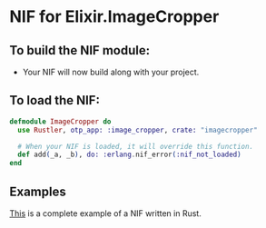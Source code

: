 # NIF for Elixir.ImageCropper

## To build the NIF module:

- Your NIF will now build along with your project.

## To load the NIF:

```elixir
defmodule ImageCropper do
  use Rustler, otp_app: :image_cropper, crate: "imagecropper"

  # When your NIF is loaded, it will override this function.
  def add(_a, _b), do: :erlang.nif_error(:nif_not_loaded)
end
```

## Examples

[This](https://github.com/rusterlium/NifIo) is a complete example of a NIF written in Rust.
